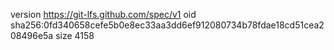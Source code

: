 version https://git-lfs.github.com/spec/v1
oid sha256:0fd340658cefe5b0e8ec33aa3dd6ef912080734b78fdae18cd51cea208496e5a
size 4158
